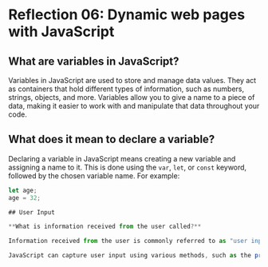 # Reflection 06: Dynamic web pages with JavaScript

## What are variables in JavaScript?

Variables in JavaScript are used to store and manage data values. They act as containers that hold different types of information, such as numbers, strings, objects, and more. Variables allow you to give a name to a piece of data, making it easier to work with and manipulate that data throughout your code.

## What does it mean to declare a variable?

Declaring a variable in JavaScript means creating a new variable and assigning a name to it. This is done using the `var`, `let`, or `const` keyword, followed by the chosen variable name. For example:

```javascript
let age; 
age = 32;

## User Input

**What is information received from the user called?**

Information received from the user is commonly referred to as "user input." User input refers to any data or information that a user provides to a program or application. This input can come from various sources, such as keyboard input, mouse actions, form submissions, or any other interaction with the user interface.

JavaScript can capture user input using various methods, such as the prompt() function for simple text input or event listeners for more complex interactions.